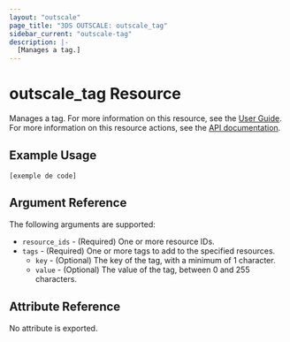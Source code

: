 ```yaml
---
layout: "outscale"
page_title: "3DS OUTSCALE: outscale_tag"
sidebar_current: "outscale-tag"
description: |-
  [Manages a tag.]
---
```


# outscale_tag Resource

Manages a tag.
For more information on this resource, see the [User Guide](https://wiki.outscale.net/display/EN/About+Tags).
For more information on this resource actions, see the [API documentation](https://docs-beta.outscale.com/#3ds-outscale-api-tag).

## Example Usage

```hcl
[exemple de code]
```

## Argument Reference

The following arguments are supported:

* `resource_ids` - (Required) One or more resource IDs.
* `tags` - (Required) One or more tags to add to the specified resources.
  * `key` - (Optional) The key of the tag, with a minimum of 1 character.
  * `value` - (Optional) The value of the tag, between 0 and 255 characters.

## Attribute Reference

No attribute is exported.

